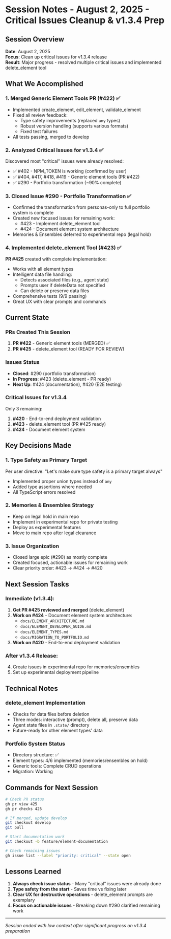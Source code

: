 # Session Notes - August 2, 2025 - Critical Issues Cleanup & v1.3.4 Prep

## Session Overview
**Date**: August 2, 2025  
**Focus**: Clean up critical issues for v1.3.4 release  
**Result**: Major progress - resolved multiple critical issues and implemented delete_element tool  

## What We Accomplished

### 1. Merged Generic Element Tools PR (#422) ✅
- Implemented create_element, edit_element, validate_element
- Fixed all review feedback:
  - Type safety improvements (replaced `any` types)
  - Robust version handling (supports various formats)
  - Fixed test failures
- All tests passing, merged to develop

### 2. Analyzed Critical Issues for v1.3.4 ✅
Discovered most "critical" issues were already resolved:
- ✅ #402 - NPM_TOKEN is working (confirmed by user)
- ✅ #404, #417, #418, #419 - Generic element tools (PR #422)
- ✅ #290 - Portfolio transformation (~90% complete)

### 3. Closed Issue #290 - Portfolio Transformation ✅
- Confirmed the transformation from personas-only to full portfolio system is complete
- Created new focused issues for remaining work:
  - #423 - Implement delete_element tool
  - #424 - Document element system architecture
- Memories & Ensembles deferred to experimental repo (legal hold)

### 4. Implemented delete_element Tool (#423) ✅
**PR #425** created with complete implementation:
- Works with all element types
- Intelligent data file handling:
  - Detects associated files (e.g., agent state)
  - Prompts user if deleteData not specified
  - Can delete or preserve data files
- Comprehensive tests (9/9 passing)
- Great UX with clear prompts and commands

## Current State

### PRs Created This Session
1. **PR #422** - Generic element tools (MERGED) ✅
2. **PR #425** - delete_element tool (READY FOR REVIEW)

### Issues Status
- **Closed**: #290 (portfolio transformation)
- **In Progress**: #423 (delete_element - PR ready)
- **Next Up**: #424 (documentation), #420 (E2E testing)

### Critical Issues for v1.3.4
Only 3 remaining:
1. **#420** - End-to-end deployment validation
2. **#423** - delete_element tool (PR #425 ready)
3. **#424** - Document element system

## Key Decisions Made

### 1. Type Safety as Primary Target
Per user directive: "Let's make sure type safety is a primary target always"
- Implemented proper union types instead of `any`
- Added type assertions where needed
- All TypeScript errors resolved

### 2. Memories & Ensembles Strategy
- Keep on legal hold in main repo
- Implement in experimental repo for private testing
- Deploy as experimental features
- Move to main repo after legal clearance

### 3. Issue Organization
- Closed large epic (#290) as mostly complete
- Created focused, actionable issues for remaining work
- Clear priority order: #423 → #424 → #420

## Next Session Tasks

### Immediate (v1.3.4):
1. **Get PR #425 reviewed and merged** (delete_element)
2. **Work on #424** - Document element system architecture:
   - `docs/ELEMENT_ARCHITECTURE.md`
   - `docs/ELEMENT_DEVELOPER_GUIDE.md`
   - `docs/ELEMENT_TYPES.md`
   - `docs/MIGRATION_TO_PORTFOLIO.md`
3. **Work on #420** - End-to-end deployment validation

### After v1.3.4 Release:
4. Create issues in experimental repo for memories/ensembles
5. Set up experimental deployment pipeline

## Technical Notes

### delete_element Implementation
- Checks for data files before deletion
- Three modes: interactive (prompt), delete all, preserve data
- Agent state files in `.state/` directory
- Future-ready for other element types' data

### Portfolio System Status
- Directory structure: ✅
- Element types: 4/6 implemented (memories/ensembles on hold)
- Generic tools: Complete CRUD operations
- Migration: Working

## Commands for Next Session

```bash
# Check PR status
gh pr view 425
gh pr checks 425

# If merged, update develop
git checkout develop
git pull

# Start documentation work
git checkout -b feature/element-documentation

# Check remaining issues
gh issue list --label "priority: critical" --state open
```

## Lessons Learned

1. **Always check issue status** - Many "critical" issues were already done
2. **Type safety from the start** - Saves time vs fixing later
3. **Clear UX for destructive operations** - delete_element prompts are exemplary
4. **Focus on actionable issues** - Breaking down #290 clarified remaining work

---
*Session ended with low context after significant progress on v1.3.4 preparation*